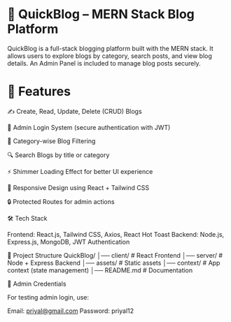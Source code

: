 # 📖 QuickBlog – MERN Stack Blog Platform

QuickBlog is a full-stack blogging platform built with the MERN stack. It allows users to explore blogs by category, search posts, and view blog details. An Admin Panel is included to manage blog posts securely.

# 🚀 Features

✍️ Create, Read, Update, Delete (CRUD) Blogs

🔑 Admin Login System (secure authentication with JWT)

📂 Category-wise Blog Filtering

🔍 Search Blogs by title or category

⚡ Shimmer Loading Effect for better UI experience

📱 Responsive Design using React + Tailwind CSS

🔒 Protected Routes for admin actions

🛠️ Tech Stack

Frontend: React.js, Tailwind CSS, Axios, React Hot Toast
Backend: Node.js, Express.js, MongoDB, JWT Authentication

📂 Project Structure
QuickBlog/
│── client/       # React Frontend
│── server/       # Node + Express Backend
│── assets/       # Static assets
│── context/      # App context (state management)
│── README.md     # Documentation


🔑 Admin Credentials

For testing admin login, use:

Email: priyal@gmail.com
Password: priyal12
